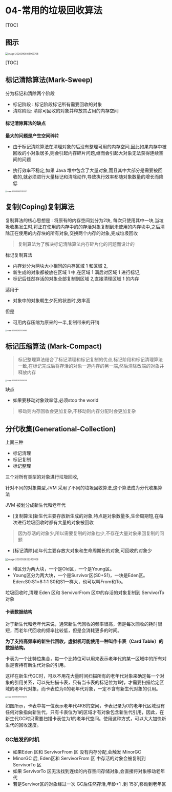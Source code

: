 # 04-常用的垃圾回收算法

[TOC]

## 图示

<img src="../../../assets/image-20200908105903706.png" alt="image-20200908105903706" style="zoom:50%;" />

[TOC]

## 标记清除算法(Mark-Sweep)

分为标记和清除两个阶段

- 标记阶段 : 标记阶段标记所有需要回收的对象
- 清除阶段: 清除可回收的对象并释放其占用的内存空间

#### 标记清除算法的缺点

**最大的问题是产生空间碎片**

- 由于标记清除算法在清理对象的后没有整理可用的内存空间,因此如果内存中被回收的小对象居多,则会引起内存碎片问题,继而会引起大对象无法获得连续空间的问题

- 执行效率不稳定,如果 Java 堆中包含了大量对象,而且其中大部分是需要被回收的,就必须进行大量标记和清除动作,导致执行效率都随对象数量的增长而降低

<img src="../../../assets/image-20200526215155327.png" alt="image-20200526215155327" style="zoom:33%;" />

## 复制(Coping)复制算法

复制算法的核心思想是 : 将原有的内存空间划分为2块, 每次只使用其中一块,当垃圾收集发生时,将正在使用的内存中的的存活对象复制到未使用的内存块中,之后清除正在使用的内存块的所有对象,交换两个内存的对象,完成垃圾回收

> 复制算法为了解决标记清除算法内存碎片化的问题而设计的

标记复制算法

- 内存划分为两块大小相同的内存区域 1 和区域 2,
- 新生成的对象都被放在区域 1 中,在区域 1 满后对区域 1 进行标记,
- 标记后任然存活的对象全部复制到区域 2,直接清理区域 1 的内存

适用于

- 对象中的对象朝生夕死的状态时,效率高

但是

- 可用内存压缩为原来的一半,复制带来的开销

<img src="../../../assets/image-20200526215534085.png" alt="image-20200526215534085" style="zoom:33%;" />

## 标记压缩算法 (Mark-Compact)

> 标记整理算法结合了标记清理和标记复制的优点,标记阶段和标记清理算法一致,在标记完成后将存活的对象一道内存的另一端,然后清除改端的对象并释放内存

<img src="../../../assets/image-20200526215658305.png" alt="image-20200526215658305" style="zoom:33%;" />

缺点

- 如果要移动对象效率低,必须stop the world 

> 移动则内存回收会更加复杂,不移动则内存分配时会更加复杂

## 分代收集(Generational-Collection)

上面三种

- 标记清理
- 标记复制
- 标记整理

三个对所有类型的对象进行垃圾回收,

针对不同的对象类型,JVM 采用了不同的垃圾回收算法,这个算法成为分代收集算法

JVM 被划分成新生代和老年代

- [复制算法]新生代主要存放新生成的对象,特点是对象数量多,生命周期短,在每次进行垃圾回收时都有大量的对象被回收

> 因为存活的对象少,所以需要复制的对象也少,不存在大量对象来回复制的问题

- [标记清除]老年代主要存放大对象和生命周期长的对象,可回收的对象少

<img src="../../../assets/image-20200526222439108.png" alt="image-20200526222439108" style="zoom:50%;" />



- 堆区分为两大块，一个是Old区，一个是Young区。 
- Young区分为两大块，一个是Survivor区(S0+S1)，一块是Eden区。 Eden:S0:S1=8:1:1 S0和S1一样大，也可以叫From和To。

垃圾回收时,清理 Eden 区和 ServivorFrom 区中的存活的对象复制到 ServivorTo 对象

#### 卡表数据结构

对于新生代和老年代来说，通常新生代回收的频率很高，但是每次回收的耗时很短，而老年代回收的频率比较低，但是会消耗更多的时间。

**为了支持高频率的新生代回收，虚拟机可能使用一种叫作卡表（Card Table）的数据结构。**

卡表为一个比特位集合，每一个比特位可以用来表示老年代的某一区域中的所有对象是否持有新生代对象的引用。

这样在新生代GC时，可以不用花大量时间扫描所有的老年代对象来确定每一个对象的引用关系，可以先扫描卡表，只有当卡表的标记位为1时，才需要扫描给定区域的老年代对象，而卡表位为0的老年代对象，一定不含有新生代对象的引用。



<img src="../../../assets/image-20200930100312276.png" alt="image-20200930100312276" style="zoom:33%;" />

如图所示，卡表中每一位表示老年代4KB的空间，卡表记录为0的老年代区域没有任何对象指向新生代，只有卡表位为1的区域才有对象包含新生代引用，因此，在新生代GC时只需要扫描卡表位为1的老年代空间。使用这种方式，可以大大加快新生代的回收速度。

### GC触发的时机

- 如果Eden 区和 ServivorFrom 区 没有内存分配,会触发 MinorGC
- MinorGC 后, Eden区和 ServivorFrom 区  中存活的对象会被复制到 ServivorTo 区
- 如果 ServivorTo 区无法找到连续的内存空间存储对象,会直接将对象移动老年代
- 若是Servivor区的对象经过一次 GC后任然存活,年龄+1 .到 15岁,移动到老年区

